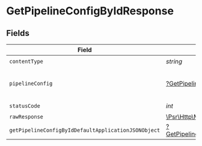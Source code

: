 # GetPipelineConfigByIdResponse


## Fields

| Field                                                                                                                  | Type                                                                                                                   | Required                                                                                                               | Description                                                                                                            |
| ---------------------------------------------------------------------------------------------------------------------- | ---------------------------------------------------------------------------------------------------------------------- | ---------------------------------------------------------------------------------------------------------------------- | ---------------------------------------------------------------------------------------------------------------------- |
| `contentType`                                                                                                          | *string*                                                                                                               | :heavy_check_mark:                                                                                                     | N/A                                                                                                                    |
| `pipelineConfig`                                                                                                       | [?GetPipelineConfigByIdPipelineConfig](../../models/operations/GetPipelineConfigByIdPipelineConfig.md)                 | :heavy_minus_sign:                                                                                                     | The configuration strings for the pipeline.                                                                            |
| `statusCode`                                                                                                           | *int*                                                                                                                  | :heavy_check_mark:                                                                                                     | N/A                                                                                                                    |
| `rawResponse`                                                                                                          | [\Psr\Http\Message\ResponseInterface](https://www.php-fig.org/psr/psr-7/#33-psrhttpmessageresponseinterface)           | :heavy_minus_sign:                                                                                                     | N/A                                                                                                                    |
| `getPipelineConfigByIdDefaultApplicationJSONObject`                                                                    | [?GetPipelineConfigByIdDefaultApplicationJSON](../../models/operations/GetPipelineConfigByIdDefaultApplicationJSON.md) | :heavy_minus_sign:                                                                                                     | Error response.                                                                                                        |